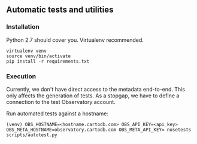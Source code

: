 ## Automatic tests and utilities

### Installation

Python 2.7 should cover you.  Virtualenv recommended.

    virtualenv venv
    source venv/bin/activate
    pip install -r requirements.txt

### Execution

Currently, we don't have direct access to the metadata end-to-end.  This only
affects the generation of tests.  As a stopgap, we have to define a connection
to the test Observatory account.

Run automated tests against a hostname:

    (venv) OBS_HOSTNAME=<hostname.cartodb.com> OBS_API_KEY=<api_key> OBS_META_HOSTNAME=observatory.cartodb.com OBS_META_API_KEY= nosetests scripts/autotest.py
